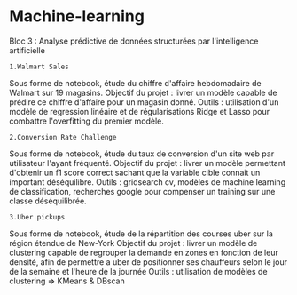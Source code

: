 # Machine-learning
Bloc 3 : Analyse prédictive de données structurées par l'intelligence artificielle


    1.Walmart Sales

Sous forme de notebook, étude du chiffre d'affaire hebdomadaire de Walmart sur 19 magasins. Objectif du projet : livrer un modèle capable de prédire ce chiffre d'affaire pour un magasin donné. Outils : utilisation d'un modèle de regression linéaire et de régularisations Ridge et Lasso pour combattre l'overfitting du premier modèle.

    2.Conversion Rate Challenge

Sous forme de notebook, étude du taux de conversion d'un site web par utilisateur l'ayant fréquenté. Objectif du projet : livrer un modèle permettant d'obtenir un f1 score correct sachant que la variable cible connait un important déséquilibre. Outils : gridsearch cv, modèles de machine learning de classification, recherches google pour compenser un training sur une classe déséquilibrée.

    3.Uber pickups

Sous forme de notebook, étude de la répartition des courses uber sur la région étendue de New-York Objectif du projet : livrer un modèle de clustering capable de regrouper la demande en zones en fonction de leur densité, afin de permettre a uber de positionner ses chauffeurs selon le jour de la semaine et l'heure de la journée Outils : utilisation de modèles de clustering => KMeans & DBscan
